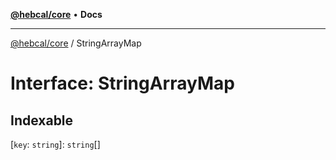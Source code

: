 [**@hebcal/core**](../README.md) • **Docs**

***

[@hebcal/core](../globals.md) / StringArrayMap

# Interface: StringArrayMap

## Indexable

 \[`key`: `string`\]: `string`[]
